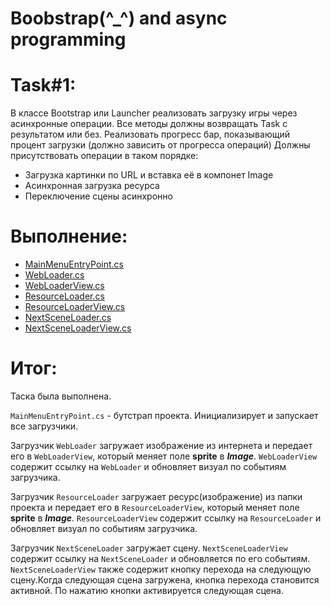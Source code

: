 # Boobstrap(^_^) and async programming
# Task#1:
В классе Bootstrap или Launcher реализовать загрузку игры через асинхронные операции. Все методы должны возвращать Task с результатом или без. Реализовать прогресс бар, показывающий процент загрузки (должно зависить от прогресса операций)
Должны присутствовать операции в таком порядке:
- Загрузка картинки по URL и вставка её в компонет Image
- Асинхронная загрузка ресурса
- Переключение сцены асинхронно

# Выполнение:
- [MainMenuEntryPoint.cs](https://github.com/BashkaCoder/Unity_practice_1/blob/Task1/Assets/Scripts/MainMenuEntryPoint.cs)
- [WebLoader.cs](https://github.com/BashkaCoder/Unity_practice_1/blob/Task1/Assets/Scripts/WebLoader/WebLoader.cs)
- [WebLoaderView.cs](https://github.com/BashkaCoder/Unity_practice_1/blob/Task1/Assets/Scripts/WebLoader/WebLoaderView.cs)
- [ResourceLoader.cs](https://github.com/BashkaCoder/Unity_practice_1/blob/Task1/Assets/Scripts/ResourceLoader/ResourceLoader.cs)
- [ResourceLoaderView.cs](https://github.com/BashkaCoder/Unity_practice_1/blob/Task1/Assets/Scripts/ResourceLoader/ResourceLoaderView.cs)
- [NextSceneLoader.cs](https://github.com/BashkaCoder/Unity_practice_1/blob/Task1/Assets/Scripts/NextSceneLoader/NextSceneLoader.cs)
- [NextSceneLoaderView.cs](https://github.com/BashkaCoder/Unity_practice_1/blob/Task1/Assets/Scripts/NextSceneLoader/NextSceneLoaderView.cs)

# Итог:
Таска была выполнена.

`MainMenuEntryPoint.cs` - бутстрап проекта. Инициализирует и запускает все загрузчики.

Загрузчик `WebLoader` загружает изображение из интернета и передает его в `WebLoaderView`, который меняет поле **sprite** в **_Image_**.
`WebLoaderView` содержит ссылку на `WebLoader` и обновляет визуал по событиям загрузчика.

Загрузчик `ResourceLoader` загружает ресурс(изображение) из папки проекта и передает его в `ResourceLoaderView`, который меняет поле **sprite** в **_Image_**.
`ResourceLoaderView` содержит ссылку на `ResourceLoader` и обновляет визуал по событиям загрузчика.

Загрузчик `NextSceneLoader` загружает сцену. `NextSceneLoaderView` содержит ссылку на `NextSceneLoader` и обновляется по его событиям.
`NextSceneLoaderView` также содержит кнопку перехода на следующую сцену.Когда следующая сцена загружена, кнопка перехода становится активной. По нажатию кнопки активируется следующая сцена.